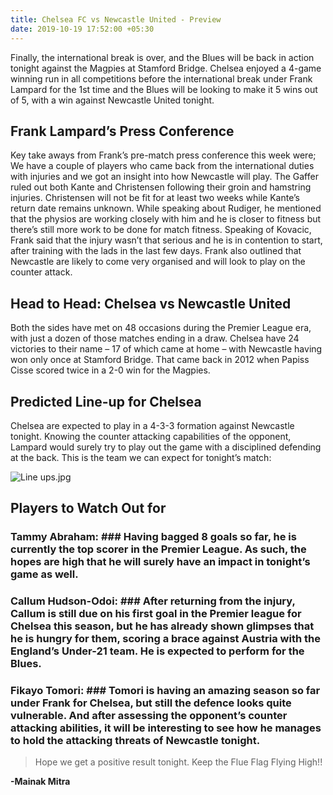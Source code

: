 ```yaml
---
title: Chelsea FC vs Newcastle United - Preview
date: 2019-10-19 17:52:00 +05:30
---
```


Finally, the international break is over, and the Blues will be back in action tonight against the Magpies at Stamford Bridge. Chelsea enjoyed a 4-game winning run in all competitions before the international break under Frank Lampard for the 1st time and the Blues will be looking to make it 5 wins out of 5, with a win against Newcastle United tonight.

## Frank Lampard’s Press Conference

Key take aways from Frank’s pre-match press conference this week were; We have a couple of players who came back from the international duties with injuries and we got an insight into how Newcastle will play. The Gaffer ruled out both Kante and Christensen following their groin and hamstring injuries. Christensen will not be fit for at least two weeks while Kante’s return date remains unknown. While speaking about Rudiger, he mentioned that the physios are working closely with him and he is closer to fitness but there’s still more work to be done for match fitness. Speaking of Kovacic, Frank said that the injury wasn’t that serious and he is in contention to start, after training with the lads in the last few days. Frank also outlined that Newcastle are likely to come very organised and will look to play on the counter attack.

## Head to Head: Chelsea vs Newcastle United

Both the sides have met on 48 occasions during the Premier League era, with just a dozen of those matches ending in a draw.
Chelsea have 24 victories to their name – 17 of which came at home – with Newcastle having won only once at Stamford Bridge.
That came back in 2012 when Papiss Cisse scored twice in a 2-0 win for the Magpies.

## Predicted Line-up for Chelsea

Chelsea are expected to play in a 4-3-3 formation against Newcastle tonight. Knowing the counter attacking capabilities of the opponent, Lampard would surely try to play out the game with a disciplined defending at the back. This is the team we can expect for tonight’s match:

![Line ups.jpg](/uploads/Line%20ups.jpg)

## Players to Watch Out for

### Tammy Abraham: ### Having bagged 8 goals so far, he is currently the top scorer in the Premier League. As such, the hopes are high that he will surely have an impact in tonight’s game as well.

### Callum Hudson-Odoi: ### After returning from the injury, Callum is still due on his first goal in the Premier league for Chelsea this season, but he has already shown glimpses that he is hungry for them, scoring a brace against Austria with the England’s Under-21 team. He is expected to perform for the Blues.

### Fikayo Tomori: ### Tomori is having an amazing season so far under Frank for Chelsea, but still the defence looks quite vulnerable. And after assessing the opponent’s counter attacking abilities, it will be interesting to see how he manages to hold the attacking threats of Newcastle tonight.

> Hope we get a positive result tonight. Keep the Flue Flag Flying High!!

**-Mainak Mitra**